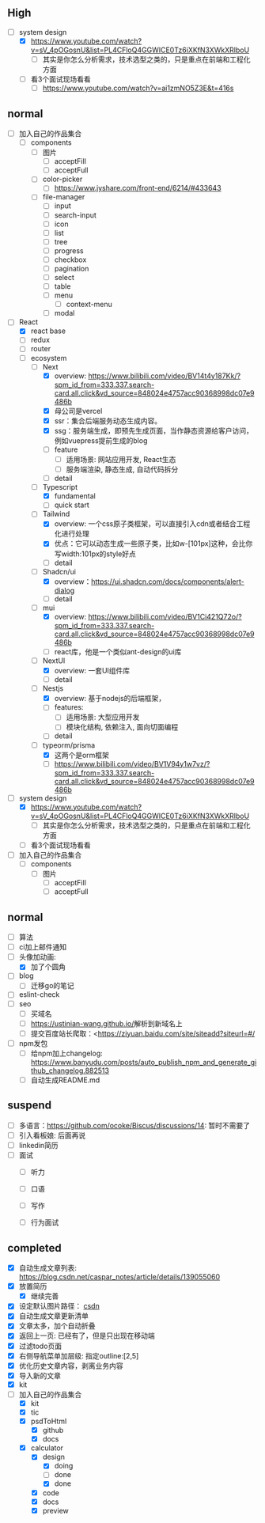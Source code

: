 ##  High


- [ ]  system design
	- [x] https://www.youtube.com/watch?v=sV_4pOGosnU&list=PL4CFloQ4GGWICE0Tz6iXKfN3XWkXRlboU
		- [ ] 其实是你怎么分析需求，技术选型之类的，只是重点在前端和工程化方面
	- [ ] 看3个面试现场看看
		- [ ] https://www.youtube.com/watch?v=ai1zmNO5Z3E&t=416s

## normal

- [ ] 加入自己的作品集合
	- [ ] components
		- [ ] 图片
			- [ ] acceptFill
			- [ ] acceptFull
		- [ ] color-picker
			- [ ] https://www.jyshare.com/front-end/6214/#433643
		- [ ] file-manager
			- [ ] input
			- [ ] search-input
			- [ ] icon
			- [ ] list
			- [ ] tree
			- [ ] progress
			- [ ] checkbox
			- [ ] pagination
			- [ ] select
			- [ ] table
			- [ ] menu
				- [ ] context-menu
			- [ ] modal
- [ ] React
	- [x] react base
	- [ ] redux
	- [ ] router
	- [ ] ecosystem
		- [ ] Next
			- [x] overview: https://www.bilibili.com/video/BV14t4y187Kk/?spm_id_from=333.337.search-card.all.click&vd_source=848024e4757acc90368998dc07e9486b
			- [x] 母公司是vercel
			- [x] ssr：集合后端服务动态生成内容。
			- [x] ssg：服务端生成，即预先生成页面，当作静态资源给客户访问，例如vuepress提前生成的blog
			- [ ] feature
				- [ ] 适用场景: 网站应用开发, React生态
				- [ ] 服务端渲染, 静态生成, 自动代码拆分
			- [ ] detail
		- [ ] Typescript
			- [x] fundamental
			- [ ] quick start
		- [ ] Tailwind
			- [x] overview: 一个css原子类框架，可以直接引入cdn或者结合工程化进行处理
			- [x] 优点：它可以动态生成一些原子类，比如w-[101px]这种，会比你写width:101px的style好点
			- [ ] detail
		- [ ] Shadcn/ui
			- [x] overview：https://ui.shadcn.com/docs/components/alert-dialog
			- [ ] detail
		- [ ] mui
			- [x] overview: https://www.bilibili.com/video/BV1Ci421Q72o/?spm_id_from=333.337.search-card.all.click&vd_source=848024e4757acc90368998dc07e9486b
			- [ ] react库，他是一个类似ant-design的ui库
		- [ ] NextUl
			- [x] overview: 一套UI组件库
			- [ ] detail
		- [ ] Nestjs
			- [x] overview: 基于nodejs的后端框架，
			- [ ] features:
				- [ ] 适用场景: 大型应用开发
				- [ ] 模块化结构, 依赖注入, 面向切面编程
			- [ ] detail
		- [ ] typeorm/prisma
			- [x] 这两个是orm框架
			- [ ] https://www.bilibili.com/video/BV1V94y1w7vz/?spm_id_from=333.337.search-card.all.click&vd_source=848024e4757acc90368998dc07e9486b
- [ ]  system design
	- [x] https://www.youtube.com/watch?v=sV_4pOGosnU&list=PL4CFloQ4GGWICE0Tz6iXKfN3XWkXRlboU
		- [ ] 其实是你怎么分析需求，技术选型之类的，只是重点在前端和工程化方面
	- [ ] 看3个面试现场看看
- [ ] 加入自己的作品集合
	- [ ] components
		- [ ] 图片
			- [ ] acceptFill
			- [ ] acceptFull
## normal

- [ ] 算法
- [ ] ci加上邮件通知
- [ ] 头像加动画: 
    - [x] 加了个圆角
- [ ] blog
	- [ ] 迁移go的笔记
- [ ] eslint-check
- [ ] seo
	- [ ] 买域名
	- [ ] <https://ustinian-wang.github.io/>解析到新域名上
	- [ ] 提交百度站长爬取：<https://ziyuan.baidu.com/site/siteadd?siteurl=#/
- [ ] npm发包
	- [ ] 给npm加上changelog: <https://www.banyudu.com/posts/auto_publish_npm_and_generate_github_changelog.882513>
	- [ ] 自动生成README.md
## suspend

- [ ] 多语言：https://github.com/ocoke/Biscus/discussions/14: 暂时不需要了
- [ ] 引入看板娘: 后面再说
- [ ] linkedin简历
- [ ] 面试
	- [ ] 听力
	- [ ] 口语
	- [ ] 写作
	- [ ] 行为面试


## completed
- [x] 自动生成文章列表: https://blog.csdn.net/caspar_notes/article/details/139055060
- [x] 放置简历
    - [x] 继续完善
- [x] 设定默认图片路径： [csdn](https://blog.csdn.net/dxtql/article/details/126238947)
- [x] 自动生成文章更新清单
- [x] 文章太多，加个自动折叠
- [x] 返回上一页: 已经有了，但是只出现在移动端
- [x] 过滤todo页面
- [x] 右侧导航菜单加层级: 指定outline:[2,5]
- [x] 优化历史文章内容，剥离业务内容
- [x] 导入新的文章
 - [x]  kit
- [ ] 加入自己的作品集合
	- [x] kit
	- [x] tic
	- [x] psdToHtml
		- [x] github
		- [x] docs
	- [x] calculator
		- [x] design
			- [x] doing
			- [ ] done
			- [x] done
		- [x] code
		- [x] docs
		- [x] preview